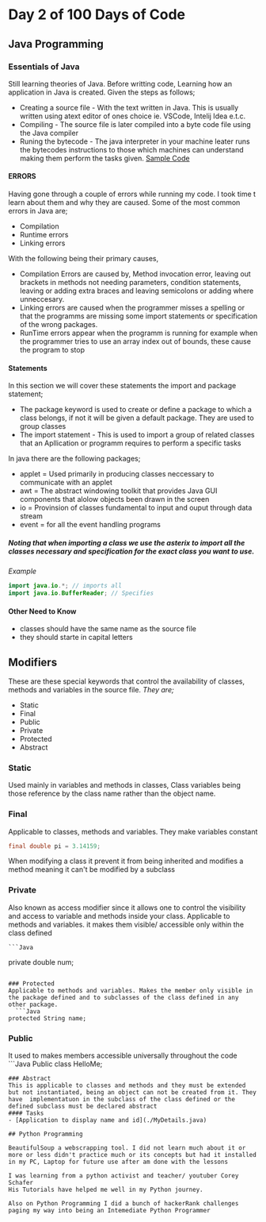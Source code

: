 # Day 2 of 100 Days of Code

## Java Programming 

### Essentials of Java
Still learning theories of Java. Before writting code, Learning how an application in Java is created. Given the steps as follows;
 - Creating a source file - With the text written in Java. This is usually written using atext editor of ones choice ie. VSCode, Intelij Idea e.t.c.
 - Compiling - The source file is later compiled into a byte code file using the Java compiler 
 - Runing the bytecode - The java interpreter in your machine leater runs the bytecodes instructions to those which machines can understand making them perform the tasks given.
[Sample Code](./Rectangle.java) 

#### ERRORS
Having gone through a couple of errors while running my code. I took time t learn about them and why they are caused. Some of the most common errors in Java are; 
 - Compilation
 - Runtime errors
 - Linking errors 

With the following being their primary causes,
 - Compilation Errors are caused by, Method invocation error, leaving out brackets in methods not needing parameters, condition statements, leaving or adding extra braces and leaving semicolons or adding where unneccesary.
 - Linking errors are caused when the programmer misses a spelling or that the programms are missing some import statements or specification of the wrong packages.
 - RunTime errors appear when the programm is running for example when the programmer  tries to use an array index out of bounds, these cause the program to stop 

#### Statements
In this section we will cover these statements the import and package statement;
- The package keyword is used to create or define a package to which a class belongs, if not it will be given a default package. They are used to group classes 
- The import statement - This is used to import a group of related classes that an Apllication or programm requires to perform a specific tasks

In java there are the following packages;
- applet  = Used primarily in producing classes neccessary to communicate with an applet
- awt = The abstract windowing toolkit that provides Java GUI components that alolow objects been drawn in the screen 
- io = Provinsion of classes fundamental to input and ouput through data stream
- event = for all the event handling programs

##### Noting that when importing a class we use the asterix to import all the classes necessary and specification for the exact class you want to use.

*Example*
```Java
import java.io.*; // imports all 
import java.io.BufferReader; // Specifies
```

#### Other Need to Know 

- classes should have the same name as the source file
- they should starte in capital letters

## Modifiers
These are these special keywords that control the availability of classes, methods and variables in the source file.
*They are;*
  - Static 
  - Final 
  - Public 
  - Private 
  - Protected 
  - Abstract 

  ### Static
  Used mainly in variables and methods in classes, Class variables being those reference by the class name rather than the object name. 
  ### Final 
  Applicable to classes, methods and variables.
  They make variables constant
  ```Java
  final double pi = 3.14159;
  ```
  When modifying a class it prevent it from being inherited and modifies a method meaning it can't be modified by a subclass

  ### Private
  Also known as access modifier since it allows one to control the visibility and access to variable and methods inside your class.
  Applicable to methods and variables. it makes them visible/ accessible only within the class defined 

    ```Java
  private double num;
  ```

  ### Protected 
  Applicable to methods and variables. Makes the member only visible in the package defined and to subclasses of the class defined in any other package.
    ```Java
  protected String name;
  ```
  ### Public 
  It used to makes members accessible universally throughout the code
    ```Java
  Public class HelloMe;
  ```
  ### Abstract 
  This is applicable to classes and methods and they must be extended but not instantiated, being an object can not be created from it. They have  implementatuon in the subclass of the class defined or the defined subclass must be declared abstract 
  #### Tasks 
  - [Application to display name and id](./MyDetails.java) 

## Python Programming 

BeautifulSoup a webscrapping tool. I did not learn much about it or more or less didn't practice much or its concepts but had it installed in my PC, Laptop for future use after am done with the lessons

I was learning from a python activist and teacher/ youtuber Corey Schafer 
His Tutorials have helped me well in my Python journey.

Also on Python Programming I did a bunch of hackerRank challenges paging my way into being an Intemediate Python Programmer 
